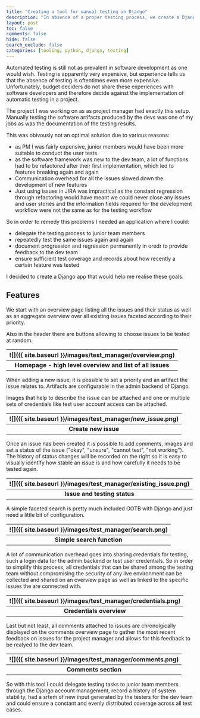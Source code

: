 ```yaml
---
title: "Creating a tool for manual testing in Django"
description: "In absence of a proper testing process, we create a Django app to scale out testing to a manual testers."
layout: post
toc: false
comments: false
hide: false
search_exclude: false
categories: [tooling, python, django, testing]
---
```


Automated testing is still not as prevalent in software development as one would wish. Testing is apparently very expensive, but experience tells us that the absence of testing is oftentimes even more expensive. Unfortunately, budget deciders do not share these experiences with software developers and therefore decide against the implementation of automatic testing in a project. 

The project I was working on as as project manager had exactly this setup. Manually testing the software artifacts produced by the devs was one of my jobs as was the documentation of the testing results.

This was obivously not an optimal solution due to various reasons:

- as PM I was fairly expensive, junior members would have been more suitable to conduct the user tests
- as the software framework was new to the dev team, a lot of functions had to be refactored after their first implementation, which led to features breaking again and again
- Communication overhead for all the issues slowed down the development of new features
- Just using issues in JIRA was impractical as the constant regression through refactoring would have meant we could never close any issues and user stories and the information fields required for the development workflow were not the same as for the testing workflow

So in order to remedy this problems I needed an application where I could:

- delegate the testing process to junior team members
- repeatedly test the same issues again and again
- document progression and regression permanently in oredr to provide feedback to the dev team
- ensure sufficient test coverage and records about how recently a certain feature was tested

I decided to create a Django app that would help me realise these goals.


## Features

We start with an overview page listing all the issues and their status as well as an aggregate overview over all existing issues faceted according to their priority.

Also in the header there are buttons allowing to choose issues to be tested at random.

| ![]({{ site.baseurl }}/images/test_manager/overview.png) | 
|:--:| 
|**Homepage - high level overview and list of all issues**|

When adding a new issue, it is possible to set a priority and an artifact the issue relates to. Artifacts are configurable in the admin backend of Django.

Images that help to describe the issue can be attached and one or multiple sets of credentials like test user account access can be attached.

| ![]({{ site.baseurl }}/images/test_manager/new_issue.png) | 
|:--:| 
|**Create new issue**|

Once an issue has been created it is possible to add comments, images and set a status of the issue ("okay", "unsure", "cannot test", "not working"). The history of status changes will be recorded on the right so it is easy to visually identify how stable an issue is and how carefully it needs to be tested again.

| ![]({{ site.baseurl }}/images/test_manager/existing_issue.png) | 
|:--:| 
|**Issue and testing status**|

A simple faceted search is pretty much included OOTB with Django and just need a little bit of configuration.


| ![]({{ site.baseurl }}/images/test_manager/search.png) | 
|:--:| 
|**Simple search function**|

A lot of communication overhead goes into sharing credentials for testing, such a login data for the admin backend or test user credentials. So in order to simplify this process, all credentials that can be shared among the testing team without compromising the security of any live environment can be collected and shared on an overview page as well as linked to the specific issues the are connected with. 

| ![]({{ site.baseurl }}/images/test_manager/credentials.png) | 
|:--:| 
|**Credentials overview**|

Last but not least, all comments attached to issues are chronolgically displayed on the comments overview page to gather the most recent feedback on issues for the project manager and allows for this feedback to be realyed to the dev team.

| ![]({{ site.baseurl }}/images/test_manager/comments.png) | 
|:--:| 
|**Comments section**|

So with this tool I could delegate testing tasks to junior team members through the Django account management, record a history of system stability, had a srtem of new input generated by the testers for the dev team and could ensure a constant and evenly distributed coverage across all test cases. 